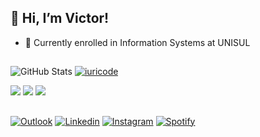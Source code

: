 ## 👋 Hi, I’m Victor!

<ul>
    <li>📒 Currently enrolled in Information Systems at UNISUL</li>
</ul>

##

![GitHub Stats](https://github-readme-stats.vercel.app/api?username=schmitzvictor&show_icons=true) [![iuricode](https://github-readme-stats.vercel.app/api/top-langs/?username=schmitzvictor&hide=html&layout=compact&theme=highcontrast)](https://github.com/anuraghazra/github-readme-stats)

<div>
<img src="https://img.shields.io/badge/Java-ED8B00?style=for-the-badge&logo=java&logoColor=white" />
<img src="https://img.shields.io/badge/Spring-6DB33F?style=for-the-badge&logo=spring&logoColor=white" />
<img src="https://img.shields.io/badge/MySQL-00000F?style=for-the-badge&logo=mysql&logoColor=white" />
</div>


##
<div> 
  <a href="mailto:victorsgm2003@hotmail.com" target="_blank"><img src="https://img.shields.io/badge/Outlook-0078D4?style=for-the-badge&logo=microsoft-outlook&logoColor=white" target="_blank" alt="Outlook"></a>
  <a href="https://www.linkedin.com/in/victor-schmitz/" target="_blank"><img src="https://img.shields.io/badge/LinkedIn-0077B5?style=for-the-badge&logo=linkedin&logoColor=white" target="_blank" alt="Linkedin"></a>
  <a href="https://www.instagram.com/victorsgm/" target="_blank"><img src="https://img.shields.io/badge/Instagram-E4405F?style=for-the-badge&logo=instagram&logoColor=white" target="_blank" alt="Instagram"></a>
  <a href="https://open.spotify.com/user/v9c6vhrzcl5amq5fqnr0a7pcz?si=fd01cbcaaf194b3e" target="_blank"><img src="https://img.shields.io/badge/Spotify-1ED760?&style=for-the-badge&logo=spotify&logoColor=white" target="_blank" alt="Spotify"></a>
</div>
